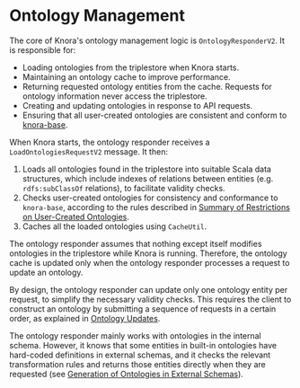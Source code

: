 <!---
 * Copyright © 2021 - 2022 Swiss National Data and Service Center for the Humanities and/or DaSCH Service Platform contributors.
 * SPDX-License-Identifier: Apache-2.0
-->

# Ontology Management

The core of Knora's ontology management logic is `OntologyResponderV2`.
It is responsible for:

- Loading ontologies from the triplestore when Knora starts.
- Maintaining an ontology cache to improve performance.
- Returning requested ontology entities from the cache. Requests for ontology
  information never access the triplestore.
- Creating and updating ontologies in response to API requests.
- Ensuring that all user-created ontologies are consistent and conform to [knora-base](../../../02-dsp-ontologies/knora-base.md).

When Knora starts, the ontology responder receives a `LoadOntologiesRequestV2`
message. It then:

1. Loads all ontologies found in the triplestore into suitable Scala data structures,
   which include indexes of relations between entities (e.g. `rdfs:subClassOf` relations),
   to facilitate validity checks.
2. Checks user-created ontologies for consistency and conformance to `knora-base`,
   according to the rules described in
   [Summary of Restrictions on User-Created Ontologies](../../../02-dsp-ontologies/knora-base.md#summary-of-restrictions-on-user-created-ontologies).
3. Caches all the loaded ontologies using `CacheUtil`.

The ontology responder assumes that nothing except itself modifies ontologies
in the triplestore while Knora is running. Therefore, the ontology cache is updated
only when the ontology responder processes a request to update an ontology.

By design, the ontology responder can update only one ontology entity per request,
to simplify the necessary validity checks. This requires the client to
construct an ontology by submitting a sequence of requests in a certain order,
as explained in
[Ontology Updates](../../../03-endpoints/api-v2/ontology-information.md#ontology-updates).

The ontology responder mainly works with ontologies in the internal schema.
However, it knows that some entities in built-in ontologies have hard-coded
definitions in external schemas, and it checks the relevant
transformation rules and returns those entities directly when they are requested
(see [Generation of Ontologies in External Schemas](ontology-schemas.md#generation-of-ontologies-in-external-schemas)).
